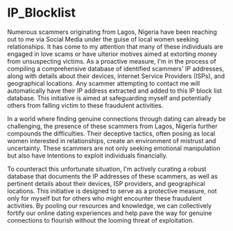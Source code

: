 # IP_Blocklist

Numerous scammers originating from Lagos, Nigeria have been reaching out to me via Social Media under the guise of local women seeking relationships. It has come to my attention that many of these individuals are engaged in love scams or have ulterior motives aimed at extorting money from unsuspecting victims. As a proactive measure, I'm in the process of compiling a comprehensive database of identified scammers' IP addresses, along with details about their devices, Internet Service Providers (ISPs), and geographical locations. Any scammer attempting to contact me will automatically have their IP address extracted and added to this IP block list database. This initiative is aimed at safeguarding myself and potentially others from falling victim to these fraudulent activities.

In a world where finding genuine connections through dating can already be challenging, the presence of these scammers from Lagos, Nigeria further compounds the difficulties. Their deceptive tactics, often posing as local women interested in relationships, create an environment of mistrust and uncertainty. These scammers are not only seeking emotional manipulation but also have intentions to exploit individuals financially.

To counteract this unfortunate situation, I'm actively curating a robust database that documents the IP addresses of these scammers, as well as pertinent details about their devices, ISP providers, and geographical locations. This initiative is designed to serve as a protective measure, not only for myself but for others who might encounter these fraudulent activities. By pooling our resources and knowledge, we can collectively fortify our online dating experiences and help pave the way for genuine connections to flourish without the looming threat of exploitation.
